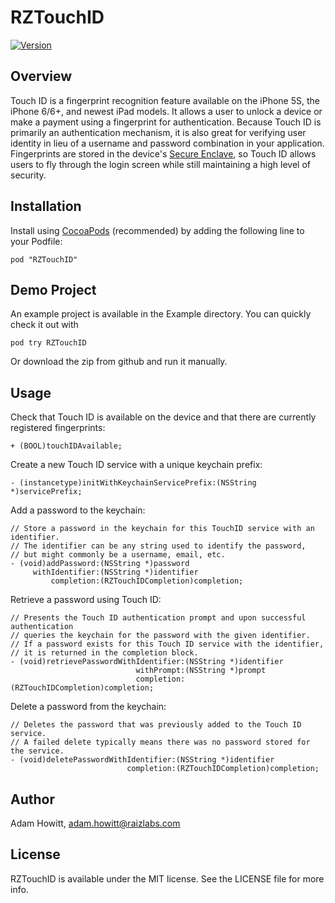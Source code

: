 # RZTouchID

[![Version](https://img.shields.io/cocoapods/v/RZTouchID.svg?style=flat)](http://cocoadocs.org/docsets/RZTouchID)

## Overview
Touch ID is a fingerprint recognition feature available on the iPhone 5S, the iPhone 6/6+, and newest iPad models. It allows a user to unlock a device or make a payment using a fingerprint for authentication. Because Touch ID is primarily an authentication mechanism, it is also great for verifying user identity in lieu of a username and password combination in your application. Fingerprints are stored in the device's [Secure Enclave](http://support.apple.com/en-us/HT5949), so Touch ID allows users to fly through the login screen while still maintaining a high level of security.

## Installation
Install using [CocoaPods](http://cocoapods.org) (recommended) by adding the following line to your Podfile:

`pod "RZTouchID"`

## Demo Project
An example project is available in the Example directory. You can quickly check it out with

`pod try RZTouchID`

Or download the zip from github and run it manually.

## Usage
Check that Touch ID is available on the device and that there are currently registered fingerprints:

`+ (BOOL)touchIDAvailable;`

Create a new Touch ID service with a unique keychain prefix:

`- (instancetype)initWithKeychainServicePrefix:(NSString *)servicePrefix;`

Add a password to the keychain:
``` obj-c
// Store a password in the keychain for this TouchID service with an identifier. 
// The identifier can be any string used to identify the password, 
// but might commonly be a username, email, etc.
- (void)addPassword:(NSString *)password 
     withIdentifier:(NSString *)identifier 
         completion:(RZTouchIDCompletion)completion;
```

Retrieve a password using Touch ID:
``` obj-c 
// Presents the Touch ID authentication prompt and upon successful authentication
// queries the keychain for the password with the given identifier. 
// If a password exists for this Touch ID service with the identifier,
// it is returned in the completion block.
- (void)retrievePasswordWithIdentifier:(NSString *)identifier
                            withPrompt:(NSString *)prompt
                            completion:(RZTouchIDCompletion)completion;
```

Delete a password from the keychain:
``` obj-c
// Deletes the password that was previously added to the Touch ID service.
// A failed delete typically means there was no password stored for the service.
- (void)deletePasswordWithIdentifier:(NSString *)identifier
                          completion:(RZTouchIDCompletion)completion;
```

## Author
Adam Howitt, adam.howitt@raizlabs.com

## License
RZTouchID is available under the MIT license. See the LICENSE file for more info.
